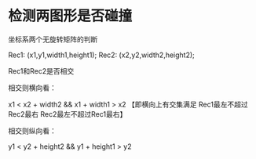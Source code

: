 
# 检测两图形是否碰撞

坐标系两个无旋转矩阵的判断

Rec1: (x1,y1,width1,height1);
Rec2: (x2,y2,width2,height2);

Rec1和Rec2是否相交

相交则横向看：

x1 < x2 + width2 && x1 + width1 > x2
【即横向上有交集满足 Rec1最左不超过Rec2最右 Rec2最左不超过Rec1最右】

相交则纵向看：

y1 < y2 + height2 && y1 + height1 > y2
